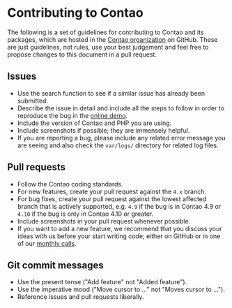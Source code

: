 # Contributing to Contao

The following is a set of guidelines for contributing to Contao and its
packages, which are hosted in the [Contao organization][1] on GitHub. These
are just guidelines, not rules, use your best judgement and feel free to
propose changes to this document in a pull request.

## Issues

 * Use the search function to see if a similar issue has already been
   submitted.
 * Describe the issue in detail and include all the steps to follow in order to
   reproduce the bug in the [online demo][2].
 * Include the version of Contao and PHP you are using.
 * Include screenshots if possible; they are immensely helpful.
 * If you are reporting a bug, please include any related error message you are
   seeing and also check the `var/logs/` directory for related log files.

## Pull requests

 * Follow the Contao coding standards.
 * For new features, create your pull request against the `4.x` branch.
 * For bug fixes, create your pull request against the lowest affected branch
   that is actively supported, e.g. `4.9` if the bug is in Contao 4.9 or `4.10`
   if the bug is only in Contao 4.10 or greater.
 * Include screenshots in your pull request whenever possible.
 * If you want to add a new feature, we recommend that you discuss your ideas
   with us before your start writing code; either on GitHub or in one of our
   [monthly calls][3].

## Git commit messages

 * Use the present tense ("Add feature" not "Added feature").
 * Use the imperative mood ("Move cursor to …" not "Moves cursor to …").
 * Reference issues and pull requests liberally.

[1]: https://github.com/contao
[2]: https://demo.contao.org/contao
[3]: https://contao.org/en/mumble-calls.html
